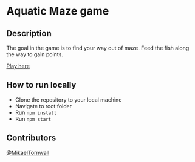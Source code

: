 # Aquatic Maze game

## Description
The goal in the game is to find your way out of maze. Feed the fish along the way to gain points.

[Play here](https://aquaticmaze.herokuapp.com/)

## How to run locally
- Clone the repository to your local machine
- Navigate to root folder
- Run `npm install`
- Run `npm start`

## Contributors
[@MikaelTornwall](https://github.com/MikaelTornwall)
